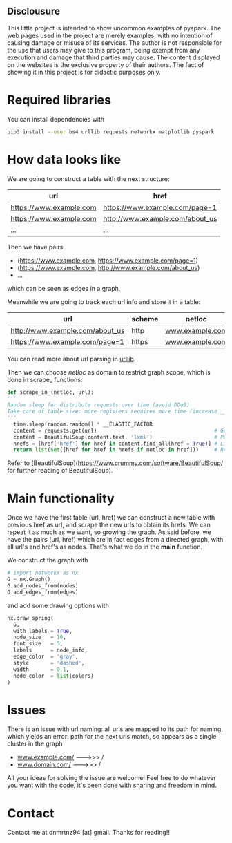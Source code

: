 ## Disclousure
This little project is intended to show uncommon examples of pyspark.
The web pages used in the project are merely examples, 
with no intention of causing damage or misuse of its services. 
The author is not responsible for the use that users may give to this program, 
being exempt from any execution and damage that third parties may cause.
The content displayed on the websites is the exclusive property of their authors. 
The fact of showing it in this project is for didactic purposes only.

# Required libraries

You can install dependencies with 

```bash
pip3 install --user bs4 urllib requests networkx matplotlib pyspark
```

# How data looks like

We are going to construct a table with the next structure:

url | href
----|-----
https://www.example.com | https://www.example.com/page=1
https://www.example.com | http://www.example.com/about_us
...             | ...

Then we have pairs 
* (https://www.example.com, https://www.example.com/page=1)
* (https://www.example.com, http://www.example.com/about_us)
* ...

which can be seen as edges in a graph.

Meanwhile we are going to track each url info and store it in a table:

url | scheme | netloc | path | parameters | query | fragment
----|--------|--------|------|------------|-------|---------
http://www.example.com/about_us | http | www.example.com | /about_us | | | 
https://www.example.com/page=1 | https | www.example.com | /page=1 | | |

You can read more about url parsing in [urllib](https://docs.python.org/3/library/urllib.parse.html#module-urllib.parse).

Then we can choose *netloc* as domain to restrict graph scope, which is  done in scrape_ functions:
```python
def scrape_in_(netloc, url):
'''
Random sleep for distribute requests over time (avoid DDoS)
Take care of table size: more registers requires more time (increase __ELASTIC_FACTOR)
'''
  time.sleep(random.random() * __ELASTIC_FACTOR
  content = requests.get(url)                                      # Get html code from url
  content = BeautifulSoup(content.text, 'lxml')                    # Parse html content. Tree representation from labels.
  hrefs = [href['href'] for href in content.find_all(href = True)] # List of all href labels
  return list(set([href for href in hrefs if netloc in href]))     # Returns the minimal list of hrefs which contains its domain
```
Refer to [BeautifulSoup](https://www.crummy.com/software/BeautifulSoup/ for further reading of BeautifulSoup).

# Main functionality

Once we have the first table (url, href) we can construct a new table with previous href as url, and scrape the new urls to obtain its hrefs. We can repeat it as much as we want, so growing the graph. 
As said before, we have the pairs (url, href) which are in fact edges from a directed graph, with all url's and href's as nodes.
That's what we do in the **main** function.

We construct the graph with

```python
# import networkx as nx
G = nx.Graph()
G.add_nodes_from(nodes)
G.add_edges_from(edges)
```

and add some drawing options with

```python
nx.draw_spring(
  G,
  with_labels = True,
  node_size   = 10,
  font_size   = 5,
  labels      = node_info,
  edge_color  = 'gray',
  style       = 'dashed',
  width       = 0.1,
  node_color  = list(colors)
)
```


# Issues

There is an issue with url naming: all urls are mapped to its path for naming, which yields an error:
path for the next urls match, so appears as a single cluster in the graph
* www.example.com/ --->>> /
* www.domain.com/  --->>> /

All your ideas for solving the issue are welcome!
Feel free to do whatever you want with the code, it's been done with sharing and freedom in mind.


# Contact
Contact me at dnmrtnz94 [at] gmail.
Thanks for reading!!
